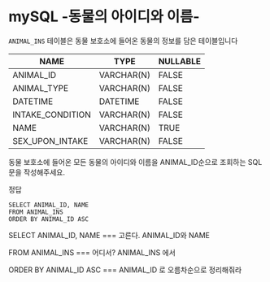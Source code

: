 # mySQL -동물의 아이디와 이름-

`ANIMAL_INS` 테이블은 동물 보호소에 들어온 동물의 정보를 담은 테이블입니다

| NAME             | TYPE       | NULLABLE |
| ---------------- | ---------- | -------- |
| ANIMAL_ID        | VARCHAR(N) | FALSE    |
| ANIMAL_TYPE      | VARCHAR(N) | FALSE    |
| DATETIME         | DATETIME   | FALSE    |
| INTAKE_CONDITION | VARCHAR(N) | FALSE    |
| NAME             | VARCHAR(N) | TRUE     |
| SEX_UPON_INTAKE  | VARCHAR(N) | FALSE    |

동물 보호소에 들어온 모든 동물의 아이디와 이름을 ANIMAL_ID순으로 조회하는 SQL문을 작성해주세요. 



정답

~~~mysql
SELECT ANIMAL_ID, NAME
FROM ANIMAL_INS
ORDER BY ANIMAL_ID ASC
~~~

SELECT ANIMAL_ID, NAME  ===  고른다. ANIMAL_ID와 NAME

FROM ANIMAL_INS === 어디서? ANIMAL_INS 에서

ORDER BY ANIMAL_ID ASC === ANIMAL_ID 로 오름차순으로 정리해줘라
